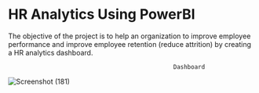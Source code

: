 # HR Analytics Using PowerBI
The objective of the project is to help an organization to improve employee performance and improve employee retention (reduce attrition) by creating a HR analytics dashboard.

                                                   Dashboard
                                                       
![Screenshot (181)](https://github.com/TANMOY002/HR--Analytics-PowerBI/assets/20622647/729c9ce5-b94b-4d3e-991e-184fe839f8cf)


